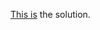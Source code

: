 [This is](https://tnek.gitbooks.io/csaw-2015-hsf-preliminary-writeups/content/400_-_omg_dogs.html) the solution.
